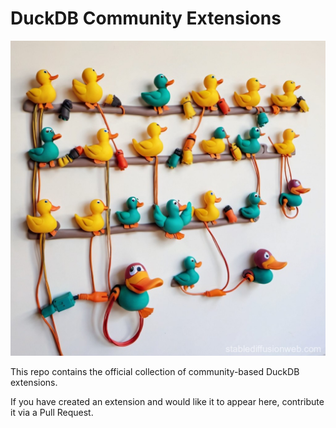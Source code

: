 # DuckDB Community Extensions

![A collection of DuckDB Extensions](./images/duckdb-extensions.jpg)

This repo contains the official collection of community-based DuckDB extensions.

If you have created an extension and would like it to appear here, contribute it via a Pull Request.
